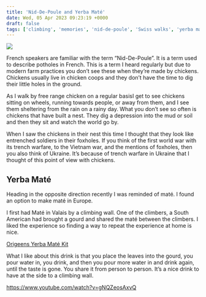 ```yaml
---
title: 'Nid-De-Poule and Yerba Maté'
date: Wed, 05 Apr 2023 09:23:19 +0000
draft: false
tags: ['climbing', 'memories', 'nid-de-poule', 'Swiss walks', 'yerba maté']
---
```


[![](https://www.main-vision.com/richard/blog/wp-content/uploads/2023/04/img_4273-1-768x1024.jpg)](https://www.main-vision.com/richard/blog/wp-content/uploads/2023/04/img_4273-1-scaled.jpg)

French speakers are familiar with the term “Nid-De-Poule”. It is a term used to describe potholes in French. This is a term I heard regularly but due to modern farm practices you don’t see these when they’re made by chickens. Chickens usually live in chicken coops and they don’t have the time to dig their little holes in the ground. 

As I walk by free range chicken on a regular basisI get to see chickens sitting on wheels, running towards people, or away from them, and I see them sheltering from the rain on a rainy day. What you don’t see so often is chickens that have built a nest. They dig a depression into the mud or soil and then they sit and watch the world go by. 

When I saw the chickens in their nest this time I thought that they look like entrenched soldiers in their foxholes. If you think of the first world war with its trench warfare, to the Vietnam war, and the mentions of foxholes, then you also think of Ukraine. It’s because of trench warfare in Ukraine that I thought of this point of view with chickens. 

Yerba Maté
----------

Heading in the opposite direction recently I was reminded of maté. I found an option to make maté in Europe. 

I first had Maté in Valais by a climbing wall. One of the climbers, a South American had brought a gourd and shared the maté between the climbers. I liked the experience so finding a way to repeat the experience at home is nice. 

[Origeens Yerba Maté Kit](https://origeens.com/en/shop/coffret-yerba-mate/)

What I like about this drink is that you place the leaves into the gourd, you pour water in, you drink, and then you pour more water in and drink again, until the taste is gone. You share it from person to person. It’s a nice drink to have at the side to a climbing wall. 

https://www.youtube.com/watch?v=gNQZeosAxvQ